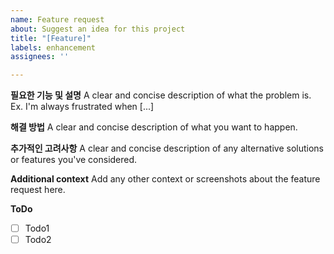 ```yaml
---
name: Feature request
about: Suggest an idea for this project
title: "[Feature]"
labels: enhancement
assignees: ''

---
```


**필요한 기능 및 설명**
A clear and concise description of what the problem is. Ex. I'm always frustrated when [...]

**해결 방법**
A clear and concise description of what you want to happen.

**추가적인 고려사항**
A clear and concise description of any alternative solutions or features you've considered.

**Additional context**
Add any other context or screenshots about the feature request here.

**ToDo** 
- [ ] Todo1
- [ ] Todo2
